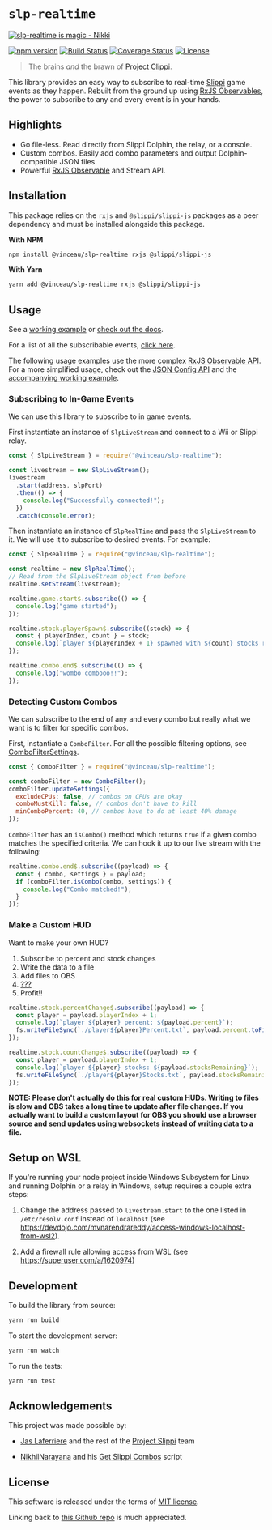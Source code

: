 # `slp-realtime`

[![slp-realtime is magic - Nikki](https://i.imgur.com/qnfI6c5.png)](https://i.imgur.com/qnfI6c5.png)

[![npm version](https://img.shields.io/npm/v/@vinceau/slp-realtime.svg?style=flat)](https://npmjs.org/package/@vinceau/slp-realtime "View this project on npm")
[![Build Status](https://github.com/vinceau/slp-realtime/workflows/build/badge.svg)](https://github.com/vinceau/slp-realtime/actions?workflow=build)
[![Coverage Status](https://coveralls.io/repos/github/vinceau/slp-realtime/badge.svg)](https://coveralls.io/github/vinceau/slp-realtime)
[![License](https://img.shields.io/npm/l/@vinceau/slp-realtime)](https://github.com/vinceau/slp-realtime/blob/master/LICENSE)

> The brains _and_ the brawn of [Project Clippi](https://github.com/vinceau/project-clippi).

This library provides an easy way to subscribe to real-time [Slippi](https://github.com/project-slippi/project-slippi) game events as they happen. Rebuilt from the ground up using [RxJS Observables](https://rxjs-dev.firebaseapp.com/guide/overview), the power to subscribe to any and every event is in your hands.

## Highlights

- Go file-less. Read directly from Slippi Dolphin, the relay, or a console.
- Custom combos. Easily add combo parameters and output Dolphin-compatible JSON files.
- Powerful [RxJS Observable](https://rxjs-dev.firebaseapp.com/guide/overview) and Stream API.

## Installation

This package relies on the `rxjs` and `@slippi/slippi-js` packages as a peer dependency and must be installed alongside this package.

**With NPM**

```bash
npm install @vinceau/slp-realtime rxjs @slippi/slippi-js
```

**With Yarn**

```bash
yarn add @vinceau/slp-realtime rxjs @slippi/slippi-js
```

## Usage

See a [working example](examples) or [check out the docs](api/README.md).

For a list of all the subscribable events, [click here](api/observables.md#events).

The following usage examples use the more complex [RxJS Observable API](api/observables.md). For a more
simplified usage, check out the [JSON Config API](api/json-config.md) and the [accompanying working example](examples/json-config).

### Subscribing to In-Game Events

We can use this library to subscribe to in game events.

First instantiate an instance of `SlpLiveStream` and connect to a Wii or Slippi relay.

```javascript
const { SlpLiveStream } = require("@vinceau/slp-realtime");

const livestream = new SlpLiveStream();
livestream
  .start(address, slpPort)
  .then(() => {
    console.log("Successfully connected!");
  })
  .catch(console.error);
```

Then instantiate an instance of `SlpRealTime` and pass the `SlpLiveStream` to it.
We will use it to subscribe to desired events. For example:

```javascript
const { SlpRealTime } = require("@vinceau/slp-realtime");

const realtime = new SlpRealTime();
// Read from the SlpLiveStream object from before
realtime.setStream(livestream);

realtime.game.start$.subscribe(() => {
  console.log("game started");
});

realtime.stock.playerSpawn$.subscribe((stock) => {
  const { playerIndex, count } = stock;
  console.log(`player ${playerIndex + 1} spawned with ${count} stocks remaining`);
});

realtime.combo.end$.subscribe(() => {
  console.log("wombo combooo!!");
});
```

### Detecting Custom Combos

We can subscribe to the end of any and every combo but really what we want is to filter for specific combos.

First, instantiate a `ComboFilter`. For all the possible filtering options, see [ComboFilterSettings](api/types.md#combofiltersettings).

```javascript
const { ComboFilter } = require("@vinceau/slp-realtime");

const comboFilter = new ComboFilter();
comboFilter.updateSettings({
  excludeCPUs: false, // combos on CPUs are okay
  comboMustKill: false, // combos don't have to kill
  minComboPercent: 40, // combos have to do at least 40% damage
});
```

`ComboFilter` has an `isCombo()` method which returns `true` if a given combo matches the specified criteria. We can hook it up to our live stream with the following:

```javascript
realtime.combo.end$.subscribe((payload) => {
  const { combo, settings } = payload;
  if (comboFilter.isCombo(combo, settings)) {
    console.log("Combo matched!");
  }
});
```

### Make a Custom HUD

Want to make your own HUD?

1. Subscribe to percent and stock changes
2. Write the data to a file
3. Add files to OBS
4. [???](examples/custom-hud)
5. Profit!!

```javascript
realtime.stock.percentChange$.subscribe((payload) => {
  const player = payload.playerIndex + 1;
  console.log(`player ${player} percent: ${payload.percent}`);
  fs.writeFileSync(`./player${player}Percent.txt`, payload.percent.toFixed(0));
});

realtime.stock.countChange$.subscribe((payload) => {
  const player = payload.playerIndex + 1;
  console.log(`player ${player} stocks: ${payload.stocksRemaining}`);
  fs.writeFileSync(`./player${player}Stocks.txt`, payload.stocksRemaining.toString());
});
```

**NOTE: Please don't actually do this for real custom HUDs. Writing to files is slow and OBS takes a long time to update after file changes. If you actually want to build a custom layout for OBS you should use a browser source and send updates using websockets instead of writing data to a file.**

## Setup on WSL

If you're running your node project inside Windows Subsystem for Linux and running Dolphin or a relay in Windows, setup requires a couple extra steps:

1. Change the address passed to `livestream.start` to the one listed in `/etc/resolv.conf` instead of `localhost` 
(see https://devdojo.com/mvnarendrareddy/access-windows-localhost-from-wsl2).

2. Add a firewall rule allowing access from WSL (see https://superuser.com/a/1620974) 

## Development

To build the library from source:

```bash
yarn run build
```

To start the development server:

```bash
yarn run watch
```

To run the tests:

```bash
yarn run test
```

## Acknowledgements

This project was made possible by:

- [Jas Laferriere](https://github.com/JLaferri) and the rest of the [Project Slippi](https://github.com/project-slippi) team

- [NikhilNarayana](https://github.com/NikhilNarayana) and his [Get Slippi Combos](https://gist.github.com/NikhilNarayana/d45e328e9ea47127634f2faf575e8dcf) script

## License

This software is released under the terms of [MIT license](LICENSE).

Linking back to [this Github repo](https://github.com/vinceau/slp-realtime) is much appreciated.
